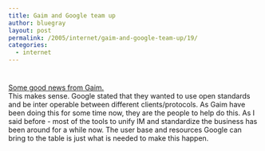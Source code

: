 ```yaml
---
title: Gaim and Google team up
author: bluegray
layout: post
permalink: /2005/internet/gaim-and-google-team-up/19/
categories:
  - internet
---
```

# 

[Some good news from Gaim.][1]  
This makes sense. Google stated that they wanted to use open standards and be inter operable between different clients/protocols. As Gaim have been doing this for some time now, they are the people to help do this. As I said before - most of the tools to unify IM and standardize the business has been around for a while now. The user base and resources Google can bring to the table is just what is needed to make this happen.

 [1]: http://gaim.sourceforge.net/index.php?id=162